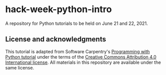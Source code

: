 # hack-week-python-intro

A repository for Python tutorials to be held on June 21 and 22, 2021.

## License and acknowledgments

This tutorial is adapted from Software Carpentry's [Programming with Python
tutorial](https://swcarpentry.github.io/python-novice-inflammation/)
under the terms of the [Creative Commons Attribution 4.0 International
license](.https://creativecommons.org/licenses/by/4.0/).  All materials in
this repository are available under the same license.
